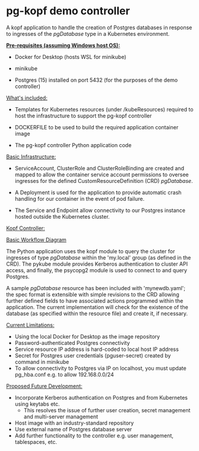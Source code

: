 # pg-kopf demo controller
A kopf application to handle the creation of Postgres databases in response to ingresses of the _pgDatabase_ type in a Kubernetes environment.

<ins>__Pre-requisites (assuming Windows host OS):__</ins>
- Docker for Desktop (hosts WSL for minikube)


- minikube


- Postgres (15) installed on port 5432 (for the purposes of the demo controller)

<ins>What's included:</ins>

- Templates for Kubernetes resources (under /kubeResources) required to host the infrastructure to support the pg-kopf controller


- DOCKERFILE to be used to build the required application container image


- The pg-kopf controller Python application code

<ins>Basic Infrastructure:</ins>

- ServiceAccount, ClusterRole and ClusterRoleBinding are created and mapped to allow the container service account permissions to oversee ingresses for the defined CustomResourceDefinition (CRD) _pgDatabase_. 


- A Deployment is used for the application to provide automatic crash handling for our container in the event of pod failure.


- The Service and Endpoint allow connectivity to our Postgres instance hosted outside the Kubernetes cluster.

<ins>Kopf Controller:</ins>

[Basic Workflow Diagram](docs/Diagram.png)

The Python application uses the kopf module to query the cluster for ingresses of type _pgDatabase_ within the 'my.local' group (as defined in the CRD). The pykube module provides Kerberos authentication to cluster API access, and finally, the psycopg2 module is used to connect to and query Postgres.

A sample _pgDatabase_ resource has been included with 'mynewdb.yaml'; the spec format is extensible with simple revisions to the CRD allowing further defined fields to have associated actions programmed within the application. The current implementation will check for the existence of the database (as specified within the resource file) and create it, if necessary.

<ins>Current Limitations:</ins>
- Using the local Docker for Desktop as the image repository
- Password-authenticated Postgres connectivity
- Service resource IP address is hard-coded to local host IP address
- Secret for Postgres user credentials (pguser-secret) created by command in minikube
- To allow connectivity to Postgres via IP on localhost, you must update pg_hba.conf e.g. to allow 192.168.0.0/24

<ins>Proposed Future Development:</ins>
- Incorporate Kerberos authentication on Postgres and from Kubernetes using keytabs etc.
  - This resolves the issue of further user creation, secret management and multi-server management 
- Host image with an industry-standard repository
- Use external name of Postgres database server
- Add further functionality to the controller e.g. user management, tablespaces, etc.
